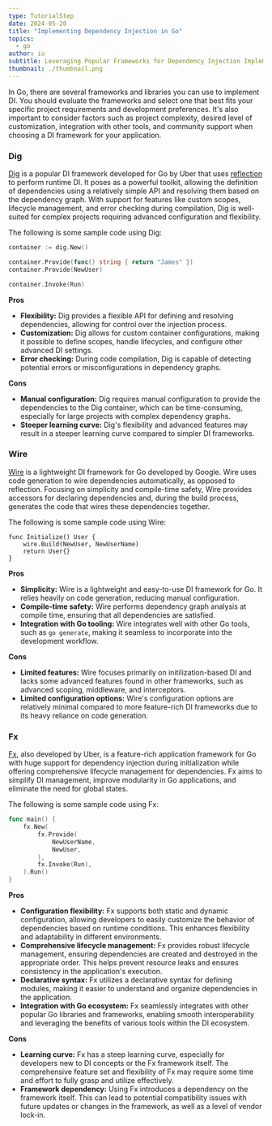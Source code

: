 ```yaml
---
type: TutorialStep
date: 2024-05-20
title: "Implementing Dependency Injection in Go"
topics:
  - go
author: iu
subtitle: Leveraging Popular Frameworks for Dependency Injection Implementation.
thumbnail: ./thumbnail.png
---
```


In Go, there are several frameworks and libraries you can use to implement DI. You should evaluate the frameworks and select one that best fits your specific project requirements and development preferences. It's also important to consider factors such as project complexity, desired level of customization, integration with other tools, and community support when choosing a DI framework for your application.

### Dig

[Dig](https://github.com/uber-go/dig) is a popular DI framework developed for Go by Uber that uses [reflection](https://www.linkedin.com/advice/0/what-benefits-drawbacks-using-reflection) to perform runtime DI. It poses as a powerful toolkit, allowing the definition of dependencies using a relatively simple API and resolving them based on the dependency graph. With support for features like custom scopes, lifecycle management, and error checking during compilation, Dig is well-suited for complex projects requiring advanced configuration and flexibility.

The following is some sample code using Dig:

```go
container := dig.New()

container.Provide(func() string { return "James" })
container.Provide(NewUser)

container.Invoke(Run)
```

**Pros**

- **Flexibility:** Dig provides a flexible API for defining and resolving dependencies, allowing for control over the injection process.
- **Customization:** Dig allows for custom container configurations, making it possible to define scopes, handle lifecycles, and configure other advanced DI settings.
- **Error checking:** During code compilation, Dig is capable of detecting potential errors or misconfigurations in dependency graphs.

**Cons**

- **Manual configuration:** Dig requires manual configuration to provide the dependencies to the Dig container, which can be time-consuming, especially for large projects with complex dependency graphs.
- **Steeper learning curve:** Dig's flexibility and advanced features may result in a steeper learning curve compared to simpler DI frameworks.

### Wire

[Wire](https://github.com/google/wire) is a lightweight DI framework for Go developed by Google. Wire uses code generation to wire dependencies automatically, as opposed to reflection. Focusing on simplicity and compile-time safety, Wire provides accessors for declaring dependencies and, during the build process, generates the code that wires these dependencies together.

The following is some sample code using Wire:

```
func Initialize() User {
    wire.Build(NewUser, NewUserName)
    return User{}
}
```

**Pros**

- **Simplicity:** Wire is a lightweight and easy-to-use DI framework for Go. It relies heavily on code generation, reducing manual configuration.
- **Compile-time safety:** Wire performs dependency graph analysis at compile time, ensuring that all dependencies are satisfied.
- **Integration with Go tooling:** Wire integrates well with other Go tools, such as `go generate`, making it seamless to incorporate into the development workflow.

**Cons**

- **Limited features:** Wire focuses primarily on initilization-based DI and lacks some advanced features found in other frameworks, such as advanced scoping, middleware, and interceptors.
- **Limited configuration options:** Wire's configuration options are relatively minimal compared to more feature-rich DI frameworks due to its heavy reliance on code generation.

### Fx

[Fx](https://uber-go.github.io/fx/), also developed by Uber, is a feature-rich application framework for Go with huge support for dependency injection during initialization while offering comprehensive lifecycle management for dependencies. Fx aims to simplify DI management, improve modularity in Go applications, and eliminate the need for global states.

The following is some sample code using Fx:

```go
func main() {
    fx.New(
        fx.Provide(
            NewUserName,
            NewUser,
        ),
        fx.Invoke(Run),
    ).Run()
}
```

**Pros**

- **Configuration flexibility:** Fx supports both static and dynamic configuration, allowing developers to easily customize the behavior of dependencies based on runtime conditions. This enhances flexibility and adaptability in different environments.
- **Comprehensive lifecycle management:** Fx provides robust lifecycle management, ensuring dependencies are created and destroyed in the appropriate order. This helps prevent resource leaks and ensures consistency in the application's execution.
- **Declarative syntax:** Fx utilizes a declarative syntax for defining modules, making it easier to understand and organize dependencies in the application.
- **Integration with Go ecosystem:** Fx seamlessly integrates with other popular Go libraries and frameworks, enabling smooth interoperability and leveraging the benefits of various tools within the DI ecosystem.

**Cons**

- **Learning curve:** Fx has a steep learning curve, especially for developers new to DI concepts or the Fx framework itself. The comprehensive feature set and flexibility of Fx may require some time and effort to fully grasp and utilize effectively.
- **Framework dependency:** Using Fx introduces a dependency on the framework itself. This can lead to potential compatibility issues with future updates or changes in the framework, as well as a level of vendor lock-in.
